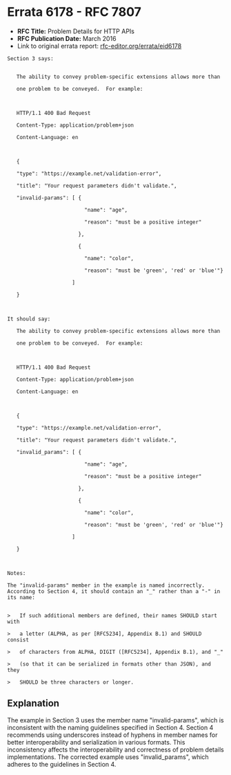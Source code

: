 # Errata 6178 - RFC 7807

- **RFC Title:** Problem Details for HTTP APIs
- **RFC Publication Date:** March 2016
- Link to original errata report: [rfc-editor.org/errata/eid6178](https://www.rfc-editor.org/errata/eid6178)

```
Section 3 says:


   The ability to convey problem-specific extensions allows more than
   one problem to be conveyed.  For example:

   HTTP/1.1 400 Bad Request
   Content-Type: application/problem+json
   Content-Language: en

   {
   "type": "https://example.net/validation-error",
   "title": "Your request parameters didn't validate.",
   "invalid-params": [ {
                         "name": "age",
                         "reason": "must be a positive integer"
                       },
                       {
                         "name": "color",
                         "reason": "must be 'green', 'red' or 'blue'"}
                     ]
   }


It should say:

   The ability to convey problem-specific extensions allows more than
   one problem to be conveyed.  For example:

   HTTP/1.1 400 Bad Request
   Content-Type: application/problem+json
   Content-Language: en

   {
   "type": "https://example.net/validation-error",
   "title": "Your request parameters didn't validate.",
   "invalid_params": [ {
                         "name": "age",
                         "reason": "must be a positive integer"
                       },
                       {
                         "name": "color",
                         "reason": "must be 'green', 'red' or 'blue'"}
                     ]
   }


Notes:

The "invalid-params" member in the example is named incorrectly. According to Section 4, it should contain an "_" rather than a "-" in its name:

>   If such additional members are defined, their names SHOULD start with
>   a letter (ALPHA, as per [RFC5234], Appendix B.1) and SHOULD consist
>   of characters from ALPHA, DIGIT ([RFC5234], Appendix B.1), and "_"
>   (so that it can be serialized in formats other than JSON), and they
>   SHOULD be three characters or longer.
```

## Explanation

The example in Section 3 uses the member name "invalid-params", which is inconsistent with the naming guidelines specified in Section 4.  Section 4 recommends using underscores instead of hyphens in member names for better interoperability and serialization in various formats. This inconsistency affects the interoperability and correctness of problem details implementations. The corrected example uses "invalid_params", which adheres to the guidelines in Section 4.
